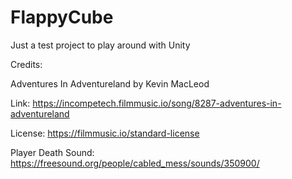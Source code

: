 # FlappyCube

Just a test project to play around with Unity

Credits:

Adventures In Adventureland by Kevin MacLeod

Link: https://incompetech.filmmusic.io/song/8287-adventures-in-adventureland

License: https://filmmusic.io/standard-license


Player Death Sound: https://freesound.org/people/cabled_mess/sounds/350900/
